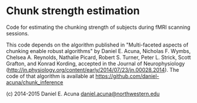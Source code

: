 Chunk strength estimation
=========================

Code for estimating the chunking strength of subjects during fMRI scanning
sessions.

This code depends on the algorithm published in 
"Multi-faceted aspects of chunking enable robust algorithms" by 
Daniel E. Acuna, Nicholas F. Wymbs, Chelsea A. Reynolds, Nathalie Picard, 
Robert S. Turner, Peter L. Strick, Scott Grafton, and Konrad Kording, 
accepted in the Journal of Neurophysiology 
(http://jn.physiology.org/content/early/2014/07/23/jn.00028.2014).
The code of that algorithm is available at https://github.com/daniel-acuna/chunk_inference

(c) 2014-2015 Daniel E. Acuna <daniel.acuna@northwestern.edu>